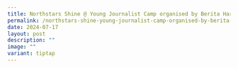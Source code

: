 ```yaml
---
title: Northstars Shine @ Young Journalist Camp organised by Berita Harian
permalink: /northstars-shine-young-journalist-camp-organised-by-berita-harian/
date: 2024-07-17
layout: post
description: ""
image: ""
variant: tiptap
---
```

